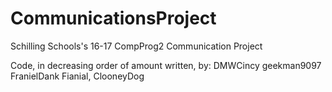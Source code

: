 # CommunicationsProject
Schilling Schools's 16-17 CompProg2 Communication Project

Code, in decreasing order of amount written, by:
DMWCincy
geekman9097
FranielDank
Fianial, ClooneyDog
